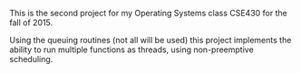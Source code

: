 This is the second project for my Operating Systems class CSE430 for the fall of 2015.

Using the queuing routines (not all will be used) this project implements the ability to 
run multiple functions as threads, using non-preemptive scheduling.

